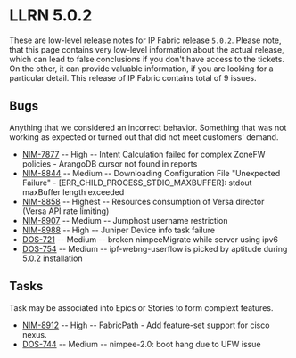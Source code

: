 # LLRN 5.0.2

These are low-level release notes for IP Fabric release `5.0.2`. Please note, that this page contains very low-level information about the actual release, which can lead to false conclusions if you don't have access to the tickets. On the other, it can provide valuable information, if you are looking for a particular detail. This release of IP Fabric contains total of 9 issues.

## Bugs

Anything that we considered an incorrect behavior. Something that was not working as expected or turned out that did not meet customers' demand.

- [NIM-7877](https://ipfabric.atlassian.net/browse/NIM-7877) -- High -- Intent Calculation failed for complex ZoneFW policies - ArangoDB cursor not found in reports
- [NIM-8844](https://ipfabric.atlassian.net/browse/NIM-8844) -- Medium -- Downloading Configuration File "Unexpected Failure" - [ERR_CHILD_PROCESS_STDIO_MAXBUFFER]: stdout maxBuffer length exceeded
- [NIM-8858](https://ipfabric.atlassian.net/browse/NIM-8858) -- Highest -- Resources consumption of Versa director (Versa API rate limiting)
- [NIM-8907](https://ipfabric.atlassian.net/browse/NIM-8907) -- Medium -- Jumphost username restriction
- [NIM-8988](https://ipfabric.atlassian.net/browse/NIM-8988) -- High -- Juniper Device info task failure
- [DOS-721](https://ipfabric.atlassian.net/browse/DOS-721) -- Medium -- broken nimpeeMigrate while server using ipv6
- [DOS-754](https://ipfabric.atlassian.net/browse/DOS-754) -- Medium -- ipf-webng-userflow is picked by aptitude during 5.0.2 installation

## Tasks

Task may be associated into Epics or Stories to form complext features.

- [NIM-8912](https://ipfabric.atlassian.net/browse/NIM-8912) -- High -- FabricPath - Add feature-set support for cisco nexus.
- [DOS-744](https://ipfabric.atlassian.net/browse/DOS-744) -- Medium -- nimpee-2.0: boot hang due to UFW issue
